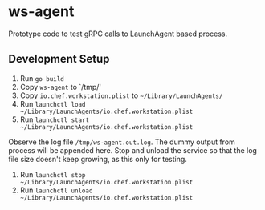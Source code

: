# ws-agent
Prototype code to test gRPC calls to LaunchAgent based process.

## Development Setup
1. Run `go build`
2. Copy `ws-agent` to `/tmp/'
3. Copy `io.chef.workstation.plist` to `~/Library/LaunchAgents/`
4. Run `launchctl load ~/Library/LaunchAgents/io.chef.workstation.plist`
5. Run `launchctl start ~/Library/LaunchAgents/io.chef.workstation.plist`

Observe the log file `/tmp/ws-agent.out.log`. The dummy output from process will be appended here.
Stop and unload the service so that the log file size doesn't keep growing, as this only for testing.

1. Run `launchctl stop ~/Library/LaunchAgents/io.chef.workstation.plist`
2. Run `launchctl unload ~/Library/LaunchAgents/io.chef.workstation.plist`
